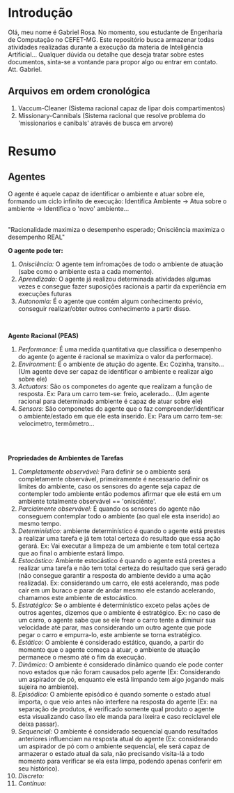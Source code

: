 # Introdução
Olá, meu nome é Gabriel Rosa. No momento, sou estudante de Engenharia de Computação no CEFET-MG. Este repositório busca armazenar todas atividades realizadas durante a execução da materia de Inteligência Artificial... Qualquer dúvida ou detalhe que deseja tratar sobre estes documentos, sinta-se a vontande para propor algo ou entrar em contato. </br> Att. Gabriel.

## Arquivos em ordem cronológica 
1. Vaccum-Cleaner (Sistema racional capaz de lipar dois compartimentos)
2. Missionary-Cannibals (Sistema racional que resolve problema do 'missionarios e canibals' através de busca em arvore)

# Resumo
## Agentes
O agente é aquele capaz de identificar o ambiente e atuar sobre ele, formando um ciclo infinito de execução: Identifica Ambiente -> Atua sobre o ambiente -> Identifica o 'novo' ambiente...

<br> 
"Racionalidade maximiza o desempenho esperado; Onisciência maximiza o desempenho REAL" <br> 

**O agente pode ter:** 

1. *Onisciência:* O agente tem infromações de todo o ambiente de atuação (sabe como o ambiente esta a cada momento).
2. *Aprendizado:* O agente já realizou determinada atividades algumas vezes e consegue fazer suposições racionais a partir da experiência em execuções futuras
3. *Autonomia:* É o agente que contém algum conhecimento prévio, conseguir realizar/obter outros conhecimento a partir disso.

<br>

**Agente Racional (PEAS)**

1. *Performance:* É uma medida quantitativa que classifica o desempenho do agente (o agente é racional se maximiza o valor da performace).
2. *Environment:* É o ambiente de atução do agente. Ex: Cozinha, transito... (Um agente deve ser capaz de identificar o ambiente e realizar algo sobre ele)
3. *Actuators:* São os componetes do agente que realizam a função de resposta. Ex: Para um carro tem-se: freio, acelerado... (Um agente racional para determinado ambiente é capaz de atuar sobre ele)
4. *Sensors:* São componetes do agente que o faz compreender/identificar o ambiente/estado em que ele esta inserido. Ex: Para um carro tem-se: velocimetro, termômetro...
<br>

<br>

**Propriedades de Ambientes de Tarefas** 

1. *Completamente observável:* Para definir se o ambiente será completamente observável, primeiramente é necessario definir os limites do ambiente, caso os sensores do agente seja capaz de contempler todo ambiente então podemos afirmar que ele está em um ambiente totalmente observável == 'onisciênte'.
2. *Parcialmente observável:* É quando os sensores do agente não conseguem contemplar todo o ambiente (ao qual ele esta inserido) ao mesmo tempo.
3. *Determinístico:* ambiente determinístico é quando o agente está prestes a realizar uma tarefa e já tem total certeza do resultado que essa ação gerará. Ex: Vai executar a limpeza de um ambiente e tem total certeza que ao final o ambiente estará limpo.
4. *Estocástico:* Ambiente estocástico é quando o agente está prestes a realizar uma tarefa e não tem total certeza do resultado que será gerado (não consegue garantir a resposta do ambiente devido a uma ação realizada). Ex: considerando um carro, ele está acelerando, mas pode cair em um buraco e parar de andar mesmo ele estando acelerando, chamamos este ambiente de estocástico.
5. *Estratégico:* Se o ambiente é determinístico exceto pelas ações de outros agentes, dizemos que o ambiente é estratégico. Ex: no caso de um carro, o agente sabe que se ele frear o carro tente a diminuir sua velocidade até parar, mas considerando um outro agente que pode pegar o carro e empurra-lo, este ambiente se torna estratégico.
6. *Estático:* O ambiente é considerado estático, quando, a partir do momento que o agente começa a atuar, o ambiente de atuação permanece o mesmo até o fim da execução.
7. *Dinâmico:* O ambiente é considerado dinâmico quando ele pode conter novo estados que não foram causados pelo agente (Ex: Considerando um aspirador de pó, enquanto ele está limpando tem algo jogando mais sujeira no ambiente).
8. *Episódico:* O ambiente episódico é quando somente o estado atual importa, o que veio antes não interfere na resposta do agente (Ex: na separação de produtos, é verificado somente qual produto o agente esta visualizando caso lixo ele manda para lixeira e caso reciclavel ele deixa passar).
9. *Sequencial:* O ambiente é considerado sequencial quando resultados anteriores influenciam na resposta atual do agente (Ex: considerando um aspirador de pó com o ambiente sequencial, ele será capaz de armazerar o estado atual da sala, não precisando visita-lá a todo momento para verificar se ela esta limpa, podendo apenas conferir em seu histórico).
10. *Discreto:*
11. *Contínuo:*
<br>


